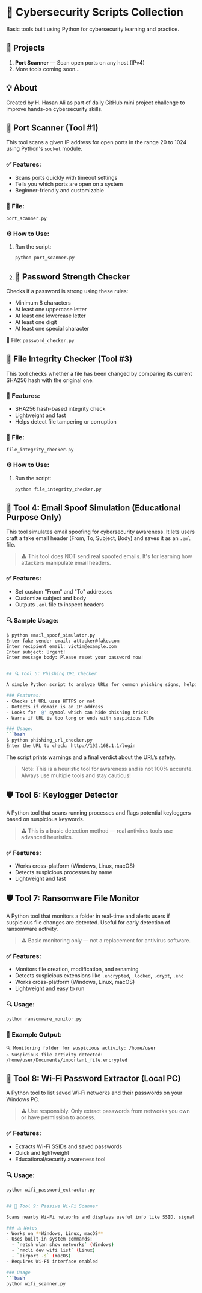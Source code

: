# 🔐 Cybersecurity Scripts Collection

Basic tools built using Python for cybersecurity learning and practice.

## 🔧 Projects

1. **Port Scanner** — Scan open ports on any host (IPv4)
2. More tools coming soon...

## 💡 About

Created by H. Hasan Ali as part of daily GitHub mini project challenge to improve hands-on cybersecurity skills.


## 🔎 Port Scanner (Tool #1)

This tool scans a given IP address for open ports in the range 20 to 1024 using Python's `socket` module.

### ✅ Features:
- Scans ports quickly with timeout settings
- Tells you which ports are open on a system
- Beginner-friendly and customizable

### 📄 File:
`port_scanner.py`

### ⚙️ How to Use:
1. Run the script:
   ```bash
   python port_scanner.py


2. ## 🔐 Password Strength Checker

Checks if a password is strong using these rules:
- Minimum 8 characters
- At least one uppercase letter
- At least one lowercase letter
- At least one digit
- At least one special character

📄 File: `password_checker.py`


## 🧮 File Integrity Checker (Tool #3)

This tool checks whether a file has been changed by comparing its current SHA256 hash with the original one.

### 🔐 Features:
- SHA256 hash-based integrity check
- Lightweight and fast
- Helps detect file tampering or corruption

### 📄 File:
`file_integrity_checker.py`

### ⚙️ How to Use:
1. Run the script:
   ```bash
   python file_integrity_checker.py


## 📧 Tool 4: Email Spoof Simulation (Educational Purpose Only)

This tool simulates email spoofing for cybersecurity awareness. It lets users craft a fake email header (From, To, Subject, Body) and saves it as an `.eml` file.

> ⚠️ This tool does NOT send real spoofed emails. It's for learning how attackers manipulate email headers.

### ✅ Features:
- Set custom "From" and "To" addresses
- Customize subject and body
- Outputs `.eml` file to inspect headers

### 🔍 Sample Usage:
```bash
$ python email_spoof_simulator.py
Enter fake sender email: attacker@fake.com
Enter recipient email: victim@example.com
Enter subject: Urgent!
Enter message body: Please reset your password now!


## 🔍 Tool 5: Phishing URL Checker

A simple Python script to analyze URLs for common phishing signs, helping users spot suspicious links before clicking.

### Features:
- Checks if URL uses HTTPS or not
- Detects if domain is an IP address
- Looks for '@' symbol which can hide phishing tricks
- Warns if URL is too long or ends with suspicious TLDs

### Usage:
```bash
$ python phishing_url_checker.py
Enter the URL to check: http://192.168.1.1/login
```

The script prints warnings and a final verdict about the URL’s safety.

> Note: This is a heuristic tool for awareness and is not 100% accurate. Always use multiple tools and stay cautious!

## 🛡️ Tool 6: Keylogger Detector

A Python tool that scans running processes and flags potential keyloggers based on suspicious keywords.

> ⚠️ This is a basic detection method — real antivirus tools use advanced heuristics.

### ✅ Features:
- Works cross-platform (Windows, Linux, macOS)
- Detects suspicious processes by name
- Lightweight and fast



## 🛡️ Tool 7: Ransomware File Monitor

A Python tool that monitors a folder in real-time and alerts users if suspicious file changes are detected. Useful for early detection of ransomware activity.

> ⚠️ Basic monitoring only — not a replacement for antivirus software.

### ✅ Features:
- Monitors file creation, modification, and renaming
- Detects suspicious extensions like `.encrypted`, `.locked`, `.crypt`, `.enc`
- Works cross-platform (Windows, Linux, macOS)
- Lightweight and easy to run

### 🔍 Usage:
```bash
python ransomware_monitor.py
```

### 📌 Example Output:
```
🔍 Monitoring folder for suspicious activity: /home/user
⚠️ Suspicious file activity detected: /home/user/Documents/important_file.encrypted
```


## 📡 Tool 8: Wi-Fi Password Extractor (Local PC)

A Python tool to list saved Wi-Fi networks and their passwords on your Windows PC.

> ⚠️ Use responsibly. Only extract passwords from networks you own or have permission to access.

### ✅ Features:
- Extracts Wi-Fi SSIDs and saved passwords
- Quick and lightweight
- Educational/security awareness tool

### 🔍 Usage:
```bash
python wifi_password_extractor.py


## 📡 Tool 9: Passive Wi-Fi Scanner

Scans nearby Wi-Fi networks and displays useful info like SSID, signal strength, channel, and security.

### ⚠️ Notes
- Works on **Windows, Linux, macOS**
- Uses built-in system commands:
  - `netsh wlan show networks` (Windows)
  - `nmcli dev wifi list` (Linux)
  - `airport -s` (macOS)
- Requires Wi-Fi interface enabled

### Usage
```bash
python wifi_scanner.py
``````